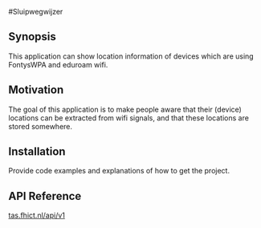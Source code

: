 #Sluipwegwijzer 

## Synopsis

This application can show location information of devices which are using FontysWPA and eduroam wifi.

## Motivation

The goal of this application is to make people aware that their (device) locations can be extracted from wifi signals, and that these locations are stored somewhere.

## Installation

Provide code examples and explanations of how to get the project.

## API Reference

 [tas.fhict.nl/api/v1](tas.fhict.nl/api/v1)
